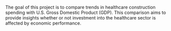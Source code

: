 The goal of this project is to compare trends in healthcare construction spending with U.S. Gross Domestic Product (GDP). This comparison aims to provide insights whether or not investment into the healthcare sector is affected by economic performance.